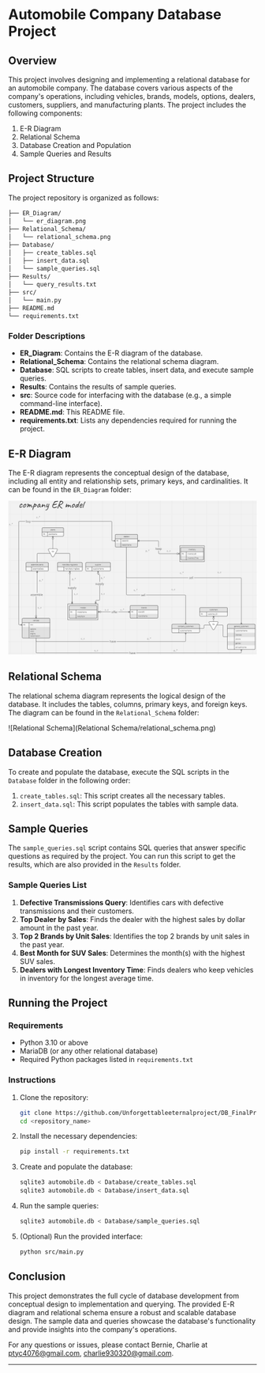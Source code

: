 # Automobile Company Database Project

## Overview

This project involves designing and implementing a relational database for an automobile company. The database covers various aspects of the company's operations, including vehicles, brands, models, options, dealers, customers, suppliers, and manufacturing plants. The project includes the following components:
1. E-R Diagram
2. Relational Schema
3. Database Creation and Population
4. Sample Queries and Results

## Project Structure

The project repository is organized as follows:

```
├── ER_Diagram/
│   └── er_diagram.png
├── Relational_Schema/
│   └── relational_schema.png
├── Database/
│   ├── create_tables.sql
│   ├── insert_data.sql
│   └── sample_queries.sql
├── Results/
│   └── query_results.txt
├── src/
│   └── main.py
├── README.md
└── requirements.txt
```

### Folder Descriptions

- **ER_Diagram**: Contains the E-R diagram of the database.
- **Relational_Schema**: Contains the relational schema diagram.
- **Database**: SQL scripts to create tables, insert data, and execute sample queries.
- **Results**: Contains the results of sample queries.
- **src**: Source code for interfacing with the database (e.g., a simple command-line interface).
- **README.md**: This README file.
- **requirements.txt**: Lists any dependencies required for running the project.

## E-R Diagram

The E-R diagram represents the conceptual design of the database, including all entity and relationship sets, primary keys, and cardinalities. It can be found in the `ER_Diagram` folder:

![ER Diagram](ER_Diagram/er_diagram.png)

## Relational Schema

The relational schema diagram represents the logical design of the database. It includes the tables, columns, primary keys, and foreign keys. The diagram can be found in the `Relational_Schema` folder:

![Relational Schema](Relational Schema/relational_schema.png)

## Database Creation

To create and populate the database, execute the SQL scripts in the `Database` folder in the following order:

1. `create_tables.sql`: This script creates all the necessary tables.
2. `insert_data.sql`: This script populates the tables with sample data.

## Sample Queries

The `sample_queries.sql` script contains SQL queries that answer specific questions as required by the project. You can run this script to get the results, which are also provided in the `Results` folder.

### Sample Queries List

1. **Defective Transmissions Query**: Identifies cars with defective transmissions and their customers.
2. **Top Dealer by Sales**: Finds the dealer with the highest sales by dollar amount in the past year.
3. **Top 2 Brands by Unit Sales**: Identifies the top 2 brands by unit sales in the past year.
4. **Best Month for SUV Sales**: Determines the month(s) with the highest SUV sales.
5. **Dealers with Longest Inventory Time**: Finds dealers who keep vehicles in inventory for the longest average time.

## Running the Project

### Requirements

- Python 3.10 or above
- MariaDB (or any other relational database)
- Required Python packages listed in `requirements.txt`

### Instructions

1. Clone the repository:
   ```bash
   git clone https://github.com/Unforgettableeternalproject/DB_FinalProject
   cd <repository_name>
   ```
2. Install the necessary dependencies:
   ```bash
   pip install -r requirements.txt
   ```
3. Create and populate the database:
   ```bash
   sqlite3 automobile.db < Database/create_tables.sql
   sqlite3 automobile.db < Database/insert_data.sql
   ```
4. Run the sample queries:
   ```bash
   sqlite3 automobile.db < Database/sample_queries.sql
   ```
5. (Optional) Run the provided interface:
   ```bash
   python src/main.py
   ```

## Conclusion

This project demonstrates the full cycle of database development from conceptual design to implementation and querying. The provided E-R diagram and relational schema ensure a robust and scalable database design. The sample data and queries showcase the database's functionality and provide insights into the company's operations.

For any questions or issues, please contact Bernie, Charlie at ptyc4076@gmail.com, charlie930320@gmail.com.

---
